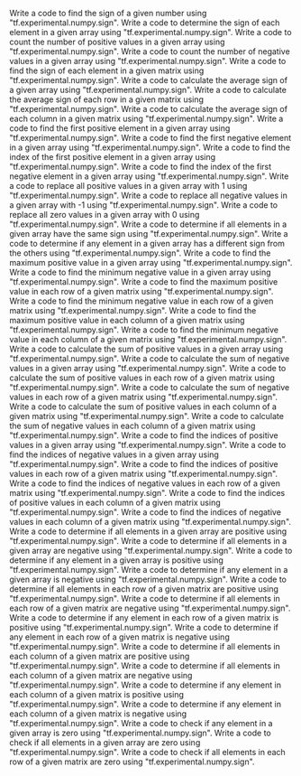 Write a code to find the sign of a given number using "tf.experimental.numpy.sign".
Write a code to determine the sign of each element in a given array using "tf.experimental.numpy.sign".
Write a code to count the number of positive values in a given array using "tf.experimental.numpy.sign".
Write a code to count the number of negative values in a given array using "tf.experimental.numpy.sign".
Write a code to find the sign of each element in a given matrix using "tf.experimental.numpy.sign".
Write a code to calculate the average sign of a given array using "tf.experimental.numpy.sign".
Write a code to calculate the average sign of each row in a given matrix using "tf.experimental.numpy.sign".
Write a code to calculate the average sign of each column in a given matrix using "tf.experimental.numpy.sign".
Write a code to find the first positive element in a given array using "tf.experimental.numpy.sign".
Write a code to find the first negative element in a given array using "tf.experimental.numpy.sign".
Write a code to find the index of the first positive element in a given array using "tf.experimental.numpy.sign".
Write a code to find the index of the first negative element in a given array using "tf.experimental.numpy.sign".
Write a code to replace all positive values in a given array with 1 using "tf.experimental.numpy.sign".
Write a code to replace all negative values in a given array with -1 using "tf.experimental.numpy.sign".
Write a code to replace all zero values in a given array with 0 using "tf.experimental.numpy.sign".
Write a code to determine if all elements in a given array have the same sign using "tf.experimental.numpy.sign".
Write a code to determine if any element in a given array has a different sign from the others using "tf.experimental.numpy.sign".
Write a code to find the maximum positive value in a given array using "tf.experimental.numpy.sign".
Write a code to find the minimum negative value in a given array using "tf.experimental.numpy.sign".
Write a code to find the maximum positive value in each row of a given matrix using "tf.experimental.numpy.sign".
Write a code to find the minimum negative value in each row of a given matrix using "tf.experimental.numpy.sign".
Write a code to find the maximum positive value in each column of a given matrix using "tf.experimental.numpy.sign".
Write a code to find the minimum negative value in each column of a given matrix using "tf.experimental.numpy.sign".
Write a code to calculate the sum of positive values in a given array using "tf.experimental.numpy.sign".
Write a code to calculate the sum of negative values in a given array using "tf.experimental.numpy.sign".
Write a code to calculate the sum of positive values in each row of a given matrix using "tf.experimental.numpy.sign".
Write a code to calculate the sum of negative values in each row of a given matrix using "tf.experimental.numpy.sign".
Write a code to calculate the sum of positive values in each column of a given matrix using "tf.experimental.numpy.sign".
Write a code to calculate the sum of negative values in each column of a given matrix using "tf.experimental.numpy.sign".
Write a code to find the indices of positive values in a given array using "tf.experimental.numpy.sign".
Write a code to find the indices of negative values in a given array using "tf.experimental.numpy.sign".
Write a code to find the indices of positive values in each row of a given matrix using "tf.experimental.numpy.sign".
Write a code to find the indices of negative values in each row of a given matrix using "tf.experimental.numpy.sign".
Write a code to find the indices of positive values in each column of a given matrix using "tf.experimental.numpy.sign".
Write a code to find the indices of negative values in each column of a given matrix using "tf.experimental.numpy.sign".
Write a code to determine if all elements in a given array are positive using "tf.experimental.numpy.sign".
Write a code to determine if all elements in a given array are negative using "tf.experimental.numpy.sign".
Write a code to determine if any element in a given array is positive using "tf.experimental.numpy.sign".
Write a code to determine if any element in a given array is negative using "tf.experimental.numpy.sign".
Write a code to determine if all elements in each row of a given matrix are positive using "tf.experimental.numpy.sign".
Write a code to determine if all elements in each row of a given matrix are negative using "tf.experimental.numpy.sign".
Write a code to determine if any element in each row of a given matrix is positive using "tf.experimental.numpy.sign".
Write a code to determine if any element in each row of a given matrix is negative using "tf.experimental.numpy.sign".
Write a code to determine if all elements in each column of a given matrix are positive using "tf.experimental.numpy.sign".
Write a code to determine if all elements in each column of a given matrix are negative using "tf.experimental.numpy.sign".
Write a code to determine if any element in each column of a given matrix is positive using "tf.experimental.numpy.sign".
Write a code to determine if any element in each column of a given matrix is negative using "tf.experimental.numpy.sign".
Write a code to check if any element in a given array is zero using "tf.experimental.numpy.sign".
Write a code to check if all elements in a given array are zero using "tf.experimental.numpy.sign".
Write a code to check if all elements in each row of a given matrix are zero using "tf.experimental.numpy.sign".